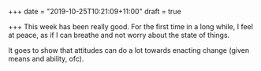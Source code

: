 +++
date = "2019-10-25T10:21:09+11:00"
draft = true

+++
This week has been really good. For the first time in a long while, I feel at peace, as if I can breathe and not worry about the state of things.

It goes to show that attitudes can do a lot towards enacting change (given means and ability, ofc).
